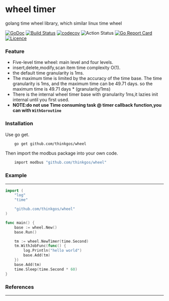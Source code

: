 # wheel timer

golang time wheel library, which similar linux time wheel

[![GoDoc](https://godoc.org/github.com/thinkgos/wheel?status.svg)](https://godoc.org/github.com/thinkgos/wheel)
[![Build Status](https://travis-ci.org/thinkgos/wheel.svg?branch=master)](https://travis-ci.org/thinkgos/wheel)
[![codecov](https://codecov.io/gh/thinkgos/wheel/branch/master/graph/badge.svg)](https://codecov.io/gh/thinkgos/wheel)
![Action Status](https://github.com/thinkgos/wheel/workflows/Go/badge.svg)
[![Go Report Card](https://goreportcard.com/badge/github.com/thinkgos/wheel)](https://goreportcard.com/report/github.com/thinkgos/wheel)
[![Licence](https://img.shields.io/github/license/thinkgos/wheel)](https://raw.githubusercontent.com/thinkgos/wheel/master/LICENSE)  

### Feature

 - Five-level time wheel: main level and four levels.
 - insert,delete,modify,scan item time complexity O(1).
 - the default time granularity is 1ms.
 - The maximum time is limited by the accuracy of the time base. The time granularity is 1ms, 
 and the maximum time can be 49.71 days. so the maximum time is 49.71 days * (granularity/1ms)
 - There is the internal wheel timer base with granularity 1ms,it lazies init internal until you first used.
 - **NOTE:do not use Time consuming task @ timer callback function,you can with `WithGoroutine`** 


### Installation

Use go get.
```bash
    go get github.com/thinkgos/wheel
```

Then import the modbus package into your own code.
```bash
    import modbus "github.com/thinkgos/wheel"
```

### Example

---

```go
import (
	"log"
	"time"

	"github.com/thinkgos/wheel"
)

func main() {
	base := wheel.New()
	base.Run()

	tm := wheel.NewTimer(time.Second)
	tm.WithJobFunc(func() {
		log.Println("hello world")
		base.Add(tm)
	})
	base.Add(tm)
	time.Sleep(time.Second * 60)
}
```

### References

---
